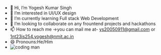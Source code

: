 - 👋 Hi, I’m Yogesh Kumar Singh
- 👀 I’m interested in UI/UX design 
- 🌱 I’m currently learning Full stack Web Development
- 💞️ I’m looking to collaborate on any frountend projects and hackathons
- 📫 How to reach me ->you can mail me at- ys20050911@gmail.com or 1nt23is254.yogesh@nmit.ac.in
- 😄 Pronouns:He/Him
- ![coding man]([https://media.giphy.com/media/JIX9t2j0ZTN9S/giphy.gif](https://user-images.githubusercontent.com/74038190/212749171-b84692a8-2b04-4e3b-93ca-ac14705da224.gif))

